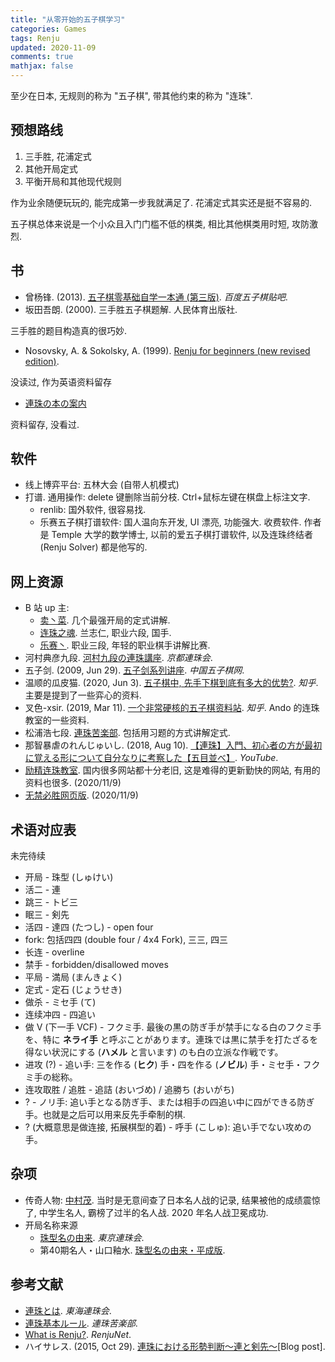 ```yaml
---
title: "从零开始的五子棋学习"
categories: Games
tags: Renju
updated: 2020-11-09
comments: true
mathjax: false
---
```


至少在日本, 无规则的称为 "五子棋", 带其他约束的称为 "连珠".

<!-- more -->

## 预想路线

1. 三手胜, 花浦定式
2. 其他开局定式
3. 平衡开局和其他现代规则

作为业余随便玩玩的, 能完成第一步我就满足了. 花浦定式其实还是挺不容易的.

五子棋总体来说是一个小众且入门门槛不低的棋类, 相比其他棋类用时短, 攻防激烈.

## 书

- 曾杨锋. (2013). [五子棋零基础自学一本通 (第三版)](https://shiina18.github.io/assets/docs/五子棋零基础自学一本通.pdf). *百度五子棋贴吧*.
- 坂田吾朗. (2000). 三手胜五子棋题解. 人民体育出版社.

三手胜的题目构造真的很巧妙.

- Nosovsky, A. & Sokolsky, A. (1999). [Renju for beginners (new revised edition)](https://renju.se/rif/nosovsky/renjuforbeginners.pdf).

没读过, 作为英语资料留存

- [連珠の本の案内](http://www15.plala.or.jp/ssiio/renjubook.htm)

资料留存, 没看过.

## 软件

- 线上博弈平台: 五林大会 (自带人机模式)
- 打谱. 通用操作: delete 键删除当前分枝. Ctrl+鼠标左键在棋盘上标注文字.
    - renlib: 国外软件, 很容易找.
    - 乐赛五子棋打谱软件: 国人温向东开发, UI 漂亮, 功能强大. 收费软件. 作者是 Temple 大学的数学博士, 以前的爱五子棋打谱软件, 以及连珠终结者 (Renju Solver) 都是他写的.

## 网上资源

- B 站 up 主:
    - [卖丶菜](https://space.bilibili.com/28742590). 几个最强开局的定式讲解.
    - [连珠之魂](https://space.bilibili.com/135341585/). 兰志仁, 职业六段, 国手.
    - [乐赛丶](https://space.bilibili.com/291338278/). 职业三段, 年轻的职业棋手讲解比赛.
- 河村典彦九段. [河村九段の連珠講座](http://www.kyogo.org/contents/kouza.html). *京都連珠会*.
- 五子剑. (2009, Jun 29). [五子剑系列讲座](http://www.wuzi8.com/xiti/HTML/1752.html). *中国五子棋网*.
- 温顺的瓜皮猫. (2020, Jun 3). [五子棋中, 先手下棋到底有多大的优势?](https://www.zhihu.com/question/267273167/answer/323472412). *知乎*. 主要是提到了一些弈心的资料.
- 叉色-xsir. (2019, Mar 11). [一个非常硬核的五子棋资料站](https://zhuanlan.zhihu.com/p/51846364). *知乎*.  Ando 的连珠教室的一些资料.
- 松浦浩七段. [連珠苦楽部](http://matsurenju.game.coocan.jp/). 包括用习题的方式讲解定式.
- 那智暴虐のれんじゅいし. (2018, Aug 10). [【連珠】入門、初心者の方が最初に覚える形について自分なりに考察した【五目並べ】](https://www.youtube.com/watch?v=J1kmzW9A95U). *YouTube*.
- [励精连珠教室](http://www.ljrenju.com/index.htm). 国内很多网站都十分老旧, 这是难得的更新勤快的网站, 有用的资料也很多. (2020/11/9)
- [无禁必胜网页版](https://www.bytedance.ai/gomoku.html). (2020/11/9)

## 术语对应表

未完待续

- 开局 - 珠型 (しゅけい)
- 活二 - 連
- 跳三 - トビ三
- 眠三 - 剣先
- 活四 - 達四 (たつし) - open four
- fork: 包括四四 (double four / 4x4 Fork), 三三, 四三
- 长连 - overline
- 禁手 - forbidden/disallowed moves
- 平局 - 満局 (まんきょく)
- 定式 - 定石 (じょうせき)
- 做杀 - ミセ手 (て)
- 连续冲四 - 四追い
- 做 V (下一手 VCF) - フクミ手. 最後の黒の防ぎ手が禁手になる白のフクミ手を、特に **ネライ手** と呼ぶことがあります。連珠では黒に禁手を打たざるを得ない状況にする (**ハメル** と言います) のも白の立派な作戦です。
- 进攻 (?) - 追い手: 三を作る (**ヒク**) 手・四を作る (**ノビル**) 手・ミセ手・フクミ手の総称。
- 连攻取胜 / 追胜 - 追詰 (おいづめ) / 追勝ち (おいがち)
- ? - ノリ手: 追い手となる防ぎ手、または相手の四追い中に四ができる防ぎ手。也就是之后可以用来反先手牵制的棋.
- ? (大概意思是做连接, 拓展棋型的着) - 呼手 (こしゅ): 追い手でない攻めの手。

## 杂项

- 传奇人物: [中村茂](https://www.zhihu.com/question/26880463/answer/34450158). 当时是无意间查了日本名人战的记录, 结果被他的成绩震惊了, 中学生名人, 霸榜了过半的名人战. 2020 年名人战卫冕成功.
- 开局名称来源 
    - [珠型名の由来](http://renju.jp/db/dictionary/syukei/). *東京連珠会*.
    - 第40期名人・山口釉水. [珠型名の由来・平成版](http://table28.renju.info/PageVisitor/Essay/NicknameOfOpenings.php).

## 参考文献

- [連珠とは](http://tokai-renjukai.pya.jp/info/Renju.html). *東海連珠会*.
- [連珠基本ルール](http://matsurenju.game.coocan.jp/kihon_rule.htm). *連珠苦楽部*.
- [What is Renju?](https://www.renju.net/study/rules.php). *RenjuNet*.
- ハイサレス. (2015, Oct 29). [連珠における形勢判断～連と剣先～](http://haisaresu.blog.fc2.com/blog-entry-97.html)[Blog post].